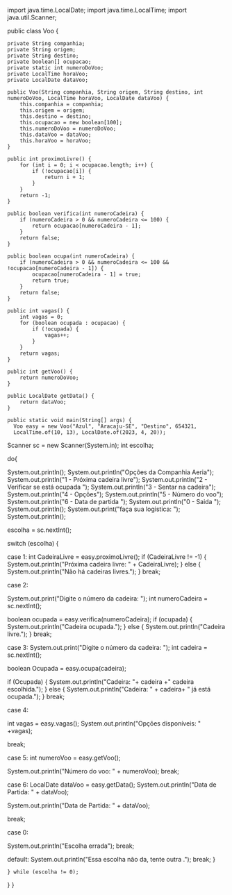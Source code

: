 import java.time.LocalDate;
import java.time.LocalTime;
import java.util.Scanner;

public class Voo {

    private String companhia;
    private String origem;
    private String destino;
    private boolean[] ocupacao;
    private static int numeroDoVoo;
    private LocalTime horaVoo;
    private LocalDate dataVoo;

    public Voo(String companhia, String origem, String destino, int numeroDoVoo, LocalTime horaVoo, LocalDate dataVoo) {
        this.companhia = companhia;
        this.origem = origem;
        this.destino = destino;
        this.ocupacao = new boolean[100];
        this.numeroDoVoo = numeroDoVoo;
        this.dataVoo = dataVoo;
        this.horaVoo = horaVoo;
    }

    public int proximoLivre() {
        for (int i = 0; i < ocupacao.length; i++) {
            if (!ocupacao[i]) {
                return i + 1;
            }
        }
        return -1;
    }

    public boolean verifica(int numeroCadeira) {
        if (numeroCadeira > 0 && numeroCadeira <= 100) {
            return ocupacao[numeroCadeira - 1];
        }
        return false;
    }

    public boolean ocupa(int numeroCadeira) {
        if (numeroCadeira > 0 && numeroCadeira <= 100 && !ocupacao[numeroCadeira - 1]) {
            ocupacao[numeroCadeira - 1] = true;
            return true;
        }
        return false;
    }

    public int vagas() {
        int vagas = 0;
        for (boolean ocupada : ocupacao) {
            if (!ocupada) {
                vagas++;
            }
        }
        return vagas;
    }

    public int getVoo() {
        return numeroDoVoo;
    }

    public LocalDate getData() {
        return dataVoo;
    }

    public static void main(String[] args) {
      Voo easy = new Voo("Azul", "Aracaju-SE", "Destino", 654321, 
      LocalTime.of(10, 13), LocalDate.of(2023, 4, 20));
      


Scanner sc = new Scanner(System.in);
int escolha;


do{

System.out.println();
System.out.println("Opções da Companhia Aeria");
System.out.println("1 - Próxima cadeira livre");
System.out.println("2 - Verificar se está ocupada ");
System.out.println("3 - Sentar na cadeira");
System.out.println("4 - Opções");
System.out.println("5 - Número do voo");
System.out.println("6 - Data de partida ");
System.out.println("0 - Saida  ");
System.out.println(); 
System.out.print("faça sua logistica: ");
System.out.println();

escolha = sc.nextInt();


switch (escolha) {

case 1:
int CadeiraLivre = easy.proximoLivre();
  if (CadeiraLivre != -1) {
System.out.println("Próxima cadeira livre: " + CadeiraLivre);
} else  {
System.out.println("Não há cadeiras livres.");
}  break;


case 2:

System.out.print("Digite o número da cadeira: ");
int numeroCadeira = sc.nextInt();

boolean ocupada = easy.verifica(numeroCadeira);
if (ocupada) {
 System.out.println("Cadeira ocupada.");
 } 
  else {
System.out.println("Cadeira livre.");
}  break;


case 3:
System.out.print("Digite o número da cadeira: ");
int cadeira = sc.nextInt();

boolean Ocupada = easy.ocupa(cadeira);

   if (Ocupada) {
System.out.println("Cadeira: "+ cadeira +" cadeira escolhida.");
 } else {
System.out.println("Cadeira: " + cadeira+ " já está ocupada.");
} break;


case 4:

int vagas = easy.vagas();
System.out.println("Opções disponíveis: " +vagas);

  break;


case 5:
int numeroVoo = easy.getVoo();

System.out.println("Número do voo: " + numeroVoo);
break;

case 6:
LocalDate dataVoo = easy.getData();
System.out.println("Data de Partida: " + dataVoo);

System.out.println("Data de Partida: " + dataVoo);


break;


case 0:

System.out.println("Escolha errada");
break;



default:
System.out.println("Essa escolha não da, tente outra .");
break;
 }


    } while (escolha != 0);

}
}
